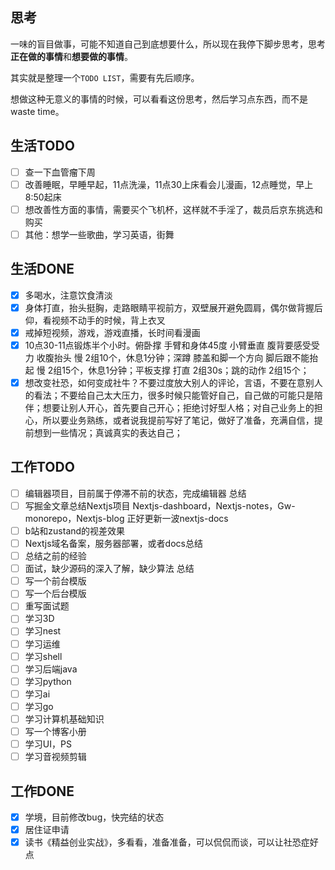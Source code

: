 ## 思考

一味的盲目做事，可能不知道自己到底想要什么，所以现在我停下脚步思考，思考**正在做的事情**和**想要做的事情**。

其实就是整理一个`TODO LIST`，需要有先后顺序。

想做这种无意义的事情的时候，可以看看这份思考，然后学习点东西，而不是waste time。

## 生活TODO

- [ ] 查一下血管瘤下周
- [ ] 改善睡眠，早睡早起，11点洗澡，11点30上床看会儿漫画，12点睡觉，早上8:50起床
- [ ] 想改善性方面的事情，需要买个飞机杯，这样就不手淫了，裁员后京东挑选和购买
- [ ] 其他：想学一些歌曲，学习英语，街舞

## 生活DONE

- [x] 多喝水，注意饮食清淡
- [x] 身体打直，抬头挺胸，走路眼睛平视前方，双壁展开避免圆肩，偶尔做背握后仰，看视频不动手的时候，背上衣叉
- [x] 戒掉短视频，游戏，游戏直播，长时间看漫画
- [x] 10点30-11点锻炼半个小时。俯卧撑 手臂和身体45度 小臂垂直 腹背要感受受力 收腹抬头 慢  2组10个，休息1分钟；深蹲 膝盖和脚一个方向 脚后跟不能抬起 慢  2组15个，休息1分钟；平板支撑 打直 2组30s；跳的动作 2组15个；
- [x] 想改变社恐，如何变成社牛？不要过度放大别人的评论，言语，不要在意别人的看法；不要给自己太大压力，很多时候只能管好自己，自己做的可能只是陪伴；想要让别人开心，首先要自己开心；拒绝讨好型人格；对自己业务上的担心，所以要业务熟练，或者说我提前写好了笔记，做好了准备，充满自信，提前想到一些情况；真诚真实的表达自己；

## 工作TODO

- [ ] 编辑器项目，目前属于停滞不前的状态，完成编辑器  总结
- [ ] 写掘金文章总结Nextjs项目 Nextjs-dashboard，Nextjs-notes，Gw-monorepo，Nextjs-blog   正好更新一波nextjs-docs
- [ ] b站和zustand的视差效果
- [ ] Nextjs域名备案，服务器部署，或者docs总结
- [ ] 总结之前的经验
- [ ] 面试，缺少源码的深入了解，缺少算法  总结
- [ ] 写一个前台模版
- [ ] 写一个后台模版
- [ ] 重写面试题
- [ ] 学习3D
- [ ] 学习nest
- [ ] 学习运维
- [ ] 学习shell
- [ ] 学习后端java
- [ ] 学习python
- [ ] 学习ai
- [ ] 学习go
- [ ] 学习计算机基础知识
- [ ] 写一个博客小册
- [ ] 学习UI，PS
- [ ] 学习音视频剪辑

## 工作DONE

- [x] 学境，目前修改bug，快完结的状态
- [x] 居住证申请
- [x] 读书《精益创业实战》，多看看，准备准备，可以侃侃而谈，可以让社恐症好点
